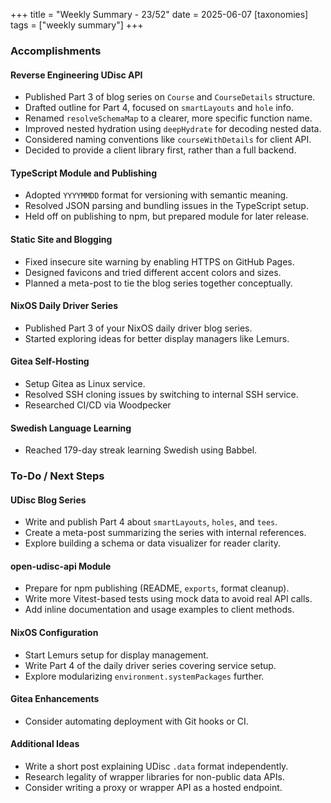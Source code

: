 +++
title = "Weekly Summary - 23/52"
date = 2025-06-07
[taxonomies]
tags = ["weekly summary"]
+++

### Accomplishments

#### Reverse Engineering UDisc API

- Published Part 3 of blog series on `Course` and `CourseDetails` structure.
- Drafted outline for Part 4, focused on `smartLayouts` and `hole` info.
- Renamed `resolveSchemaMap` to a clearer, more specific function name.
- Improved nested hydration using `deepHydrate` for decoding nested data.
- Considered naming conventions like `courseWithDetails` for client API.
- Decided to provide a client library first, rather than a full backend.

#### TypeScript Module and Publishing

- Adopted `YYYYMMDD` format for versioning with semantic meaning.
- Resolved JSON parsing and bundling issues in the TypeScript setup.
- Held off on publishing to npm, but prepared module for later release.

#### Static Site and Blogging

- Fixed insecure site warning by enabling HTTPS on GitHub Pages.
- Designed favicons and tried different accent colors and sizes.
- Planned a meta-post to tie the blog series together conceptually.

#### NixOS Daily Driver Series

- Published Part 3 of your NixOS daily driver blog series.
- Started exploring ideas for better display managers like Lemurs.

#### Gitea Self-Hosting

- Setup Gitea as Linux service.
- Resolved SSH cloning issues by switching to internal SSH service.
- Researched CI/CD via Woodpecker

#### Swedish Language Learning

- Reached 179-day streak learning Swedish using Babbel.

### To-Do / Next Steps

#### UDisc Blog Series

- Write and publish Part 4 about `smartLayouts`, `holes`, and `tees`.
- Create a meta-post summarizing the series with internal references.
- Explore building a schema or data visualizer for reader clarity.

#### open-udisc-api Module

- Prepare for npm publishing (README, `exports`, format cleanup).
- Write more Vitest-based tests using mock data to avoid real API calls.
- Add inline documentation and usage examples to client methods.

#### NixOS Configuration

- Start Lemurs setup for display management.
- Write Part 4 of the daily driver series covering service setup.
- Explore modularizing `environment.systemPackages` further.

#### Gitea Enhancements

- Consider automating deployment with Git hooks or CI.

#### Additional Ideas

- Write a short post explaining UDisc `.data` format independently.
- Research legality of wrapper libraries for non-public data APIs.
- Consider writing a proxy or wrapper API as a hosted endpoint.
